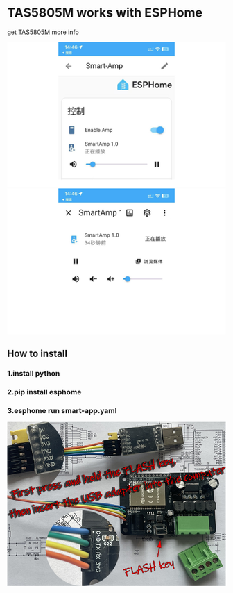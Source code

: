 # TAS5805M works with ESPHome 
get [TAS5805M](https://www.ti.com/product/TAS5805M) more info

![Smart Amplifier ESP32](/photos/201.jpg) ![Smart Amplifier ESP32](/photos/202.jpg)

## How to install
### 1.install python
### 2.pip install esphome
### 3.esphome run smart-app.yaml

![Smart Amplifier ESP32](/photos/003-800.jpg)

